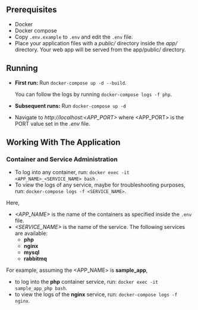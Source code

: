 ## Prerequisites 
- Docker 
- Docker compose 
- Copy `.env.example` to `.env` and edit the `.env` file.
- Place your application files with a *public/* directory inside the *app/* directory. 
  Your web app will be served from the app/public/ directory. 

## Running 
- **First run:** Run `docker-compose up -d --build`.

  You can follow the logs by running `docker-compose logs -f php`.
- **Subsequent runs:** Run `docker-compose up -d`
- Navigate to *http://localhost:<APP_PORT>* where <APP_PORT> is the PORT value set in the *.env* file.


## Working With The Application 


### Container and Service Administration 
- To log into any container, run: 
  `docker exec -it <APP_NAME>_<SERVICE_NAME> bash` . 
- To view the logs of any service, maybe for troubleshooting purposes, run: 
  `docker-compose logs -f <SERVICE_NAME>`.

Here, 
- *<APP_NAME>* is the name of the containers as specified inside the `.env` file.
- *<SERVICE_NAME>* is the name of the service. The following services are available: 
    - **php**
    - **nginx**
    - **mysql**
    - **rabbitmq**
  
For example, assuming the <APP_NAME> is **sample_app**, 
- to log into the **php** container service, run: `docker exec -it sample_app_php bash`.
- to view the logs of the **nginx** service, run: `docker-compose logs -f nginx`.
